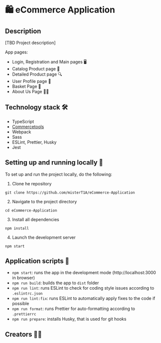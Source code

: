 # 🛍️ eCommerce Application

## Description

[TBD Project description]

App pages:
- Login, Registration and Main pages 🖥️
- Catalog Product page 📖
- Detailed Product page 🔍
- User Profile page 👥
- Basket Page 🛒
- About Us Page 👦👩

## Technology stack 🛠️
- TypeScript
- [Commercetools](https://commercetools.com/)
- Webpack
- Sass 
- ESLint, Prettier, Husky
- Jest

## Setting up and running locally 🚀
To set up and run the project locally, do the following:
1. Clone he repository 
```
git clone https://github.com/misterT1A/eCommerce-Application
 ```
2. Navigate to the project directory
```
cd eCommerce-Application
```
3. Install all dependencies
```
npm install
```
4. Launch the development server
```
npm start
```

## Application scripts 📜
- `npm start`: runs the app in the development mode (http://localhost:3000 in browser)
- `npm run build`: builds the app to `dist` folder
- `npm run lint`: runs ESLint to check for coding style issues according to `.eslintrc.json`
- `npm run lint:fix`: runs ESLint to automatically apply fixes to the code if possible
- `npm run format`: runs Prettier for auto-formatting according to `.prettierrc`
- `npm run prepare`: installs Husky, that is used for git hooks

## Creators 👨‍💻